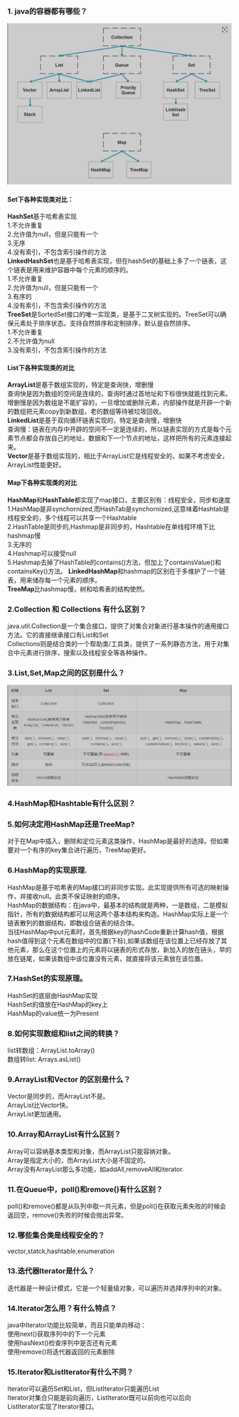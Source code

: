 ### 1. java的容器都有哪些？
![javaCollections](./img/collection.png)
#### Set下各种实现类对比：
**HashSet**基于哈希表实现<br>
1.不允许重复<br>
2.允许值为null，但是只能有一个<br>
3.无序<br>
4.没有索引，不包含索引操作的方法<br>
**LinkedHashSet**也是基于哈希表实现，但在hashSet的基础上多了一个链表，这个链表是用来维护容器中每个元素的顺序的。<br>
1.不允许重复<br>
2.允许值为null，但是只能有一个<br>
3.有序的<br>
4.没有索引，不包含索引操作的方法<br>
**TreeSet**是SortedSet接口的唯一实现类，是基于二叉树实现的。TreeSet可以确保元素处于排序状态。支持自然排序和定制排序，默认是自然排序。<br>
1.不允许重复<br>
2.不允许值为null<br>
3.没有索引，不包含索引操作的方法<br>
#### List下各种实现类的对比
**ArrayList**是基于数组实现的，特定是查询快，增删慢<br>
查询快是因为数组的空间是连续的，查询时通过首地址和下标很快就能找到元素。<br>
增删慢是因为数组是不能扩容的，一旦增加或删除元素，内部操作就是开辟一个新的数组把元素copy到新数组，老的数组等待被垃圾回收。<br>
**LinkedList**是基于双向循环链表实现的，特定是查询慢，增删快<br>
查询慢：链表在内存中开辟的空间不一定是连续的，所以链表实现的方式是每个元素节点都会存放自己的地址，数据和下一个节点的地址，这样把所有的元素连接起来。<br>
**Vector**是基于数组实现的，相比于ArrayList它是线程安全的，如果不考虑安全，ArrayList性能更好。
#### Map下各种实现类的对比
**HashMap**和**HashTable**都实现了map接口，主要区别有：线程安全，同步和速度<br>
1.HashMap是非synchornized,而HashTab是synchornized,这意味着Hashtab是线程安全的，多个线程可以共享一个Hashtable<br>
2.HashTable是同步的,Hashmap是非同步的，Hashtable在单线程环境下比hashmap慢<br>
3.无序的<br>
4.Hashmap可以接受null<br>
5.Hashmap去掉了HashTable的contains()方法，但加上了containsValue()和containsKey()方法。
**LinkedHashMap**和hashmap的区别在于多维护了一个链表，用来储存每一个元素的顺序。<br>
**TreeMap**比hashmap慢，树和哈希表的结构使然。<br>
### 2.Collection 和 Collections 有什么区别？
java.util.Collection是一个集合接口，提供了对集合对象进行基本操作的通用接口方法。它的直接继承接口有List和Set<br>
Collections则是结合类的一个帮助类/工具类，提供了一系列静态方法，用于对集合中元素进行排序，搜索以及线程安全等各种操作。
### 3.List,Set,Map之间的区别是什么？
![difference](./img/ListSetMap.png)
### 4.HashMap和Hashtable有什么区别？
### 5.如何决定用HashMap还是TreeMap?
对于在Map中插入，删除和定位元素这类操作，HashMap是最好的选择。但如果要对一个有序的key集合进行遍历，TreeMap更好。
### 6.HashMap的实现原理.
HashMap是基于哈希表的Map接口的非同步实现。此实现提供所有可选的映射操作，并接收null。此类不保证映射的顺序。<br>
HashMap的数据结构：在java中，最基本的结构就是两种，一是数组，二是模拟指针，所有的数据结构都可以用这两个基本结构来构造。HashMap实际上是一个链表散列的数据结构，即数组合链表的结合体。<br>
当往HashMap中put元素时，首先根据key的hashCode重新计算hash值，根据hash值得到这个元素在数组中的位置(下标),如果该数组在该位置上已经存放了其他元素，那么在这个位置上的元素将以链表的形式存放，新加入的放在链头，早的放在链尾，如果该数组中该位置没有元素，就直接将该元素放在该位置。
### 7.HashSet的实现原理。
HashSet的底层由HashMap实现<br>
HashSet的值放在HashMap的key上<br>
HashMap的value统一为Present
### 8.如何实现数组和list之间的转换？
list转数组：ArrayList.toArray()<br>
数组转list: Arrays.asList()
### 9.ArrayList和Vector 的区别是什么？
Vector是同步的，而ArrayList不是。<br>
ArrayList比Vector快。<br>
ArrayList更加通用。
### 10.Array和ArrayList有什么区别？
Array可以容纳基本类型和对象，而ArrayList只能容纳对象。<br>
Array是指定大小的，而ArrayList大小是不固定的。<br>
Array没有ArrayList那么多功能，如addAll,removeAll和iterator.
### 11.在Queue中，poll()和remove()有什么区别？
poll()和remove()都是从队列中取一共元素，但是poll()在获取元素失败的时候会返回空，remove()失败的时候会抛出异常。
### 12.哪些集合类是线程安全的？
vector,statck,hashtable,enumeration
### 13.迭代器Iterator是什么？
迭代器是一种设计模式，它是一个轻量级对象，可以遍历并选择序列中的对象。
### 14.Iterator怎么用？有什么特点？
java中Iterator功能比较简单，而且只能单向移动：<br>
使用next()获取序列中的下一个元素<br>
使用hasNext()检查序列中是否还有元素<br>
使用remove()将迭代器返回的元素删除
### 15.Iterator和ListIterator有什么不同？
Iterator可以遍历Set和List，但ListIterator只能遍历List<br>
Iterator对集合只能是前向遍历，ListIterator既可以前向也可以后向<br>
ListIterator实现了Iterator接口。

